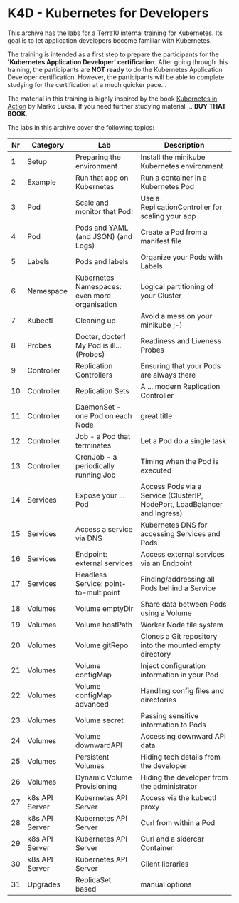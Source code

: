 # K4D - Kubernetes for Developers

This archive has the labs for a Terra10 internal training for Kubernetes. Its goal is to let application developers become familiar with Kubernetes. 

The training is intended as a first step to prepare the participants for the **'Kubernetes Application Developer' certification**. After going through this training, the participants are **NOT ready** to do the Kubernetes Application Developer certification. However, the participants will be able to complete studying for the certification at a much quicker pace...

The material in this training is highly inspired by the book [Kubernetes in Action](https://www.manning.com/books/kubernetes-in-action) by Marko Luksa. If you need further studying material ... **BUY THAT BOOK**.

The labs in this archive cover the following topics:

|Nr | Category  | Lab                          | Description                                   |
|---|-----------|------------------------------|-----------------------------------------------|
|1  | Setup     | Preparing the environment    | Install the minikube Kubernetes environment   |
|2  | Example   | Run that app on Kubernetes   | Run a container in a Kubernetes Pod           |
|3  | Pod       | Scale and monitor that Pod!  | Use a ReplicationController for scaling your app|
|4  | Pod       | Pods and YAML (and JSON) (and Logs) | Create a Pod from a manifest file      |
|5  | Labels    | Pods and labels              | Organize your Pods with Labels                |
|6  | Namespace | Kubernetes Namespaces: even more organisation | Logical partitioning of your Cluster |
|7  | Kubectl   | Cleaning up                  | Avoid a mess on your minikube ;-)             |
|8  | Probes    | Docter, docter! My Pod is ill... (Probes) | Readiness and Liveness Probes    |
|9  | Controller| Replication Controllers      | Ensuring that your Pods are always there      |
|10 | Controller| Replication Sets             | A ... modern Replication Controller           |
|11 | Controller| DaemonSet - one Pod on each Node | great title                               |
|12 | Controller| Job - a Pod that terminates  | Let a Pod do a single task                    |
|13 | Controller| CronJob - a periodically running Job | Timing when the Pod is executed       |
|14 | Services  | Expose your ... Pod          | Access Pods via a Service (ClusterIP, NodePort, LoadBalancer and Ingress) |
|15 | Services  | Access a service via DNS     | Kubernetes DNS for accessing Services and Pods|               
|16 | Services  | Endpoint: external services  | Access external services via an Endpoint      |
|17 | Services  | Headless Service: point-to-multipoint | Finding/addressing all Pods behind a Service |
|18 | Volumes   | Volume emptyDir              | Share data between Pods using a Volume |
|19 | Volumes   | Volume hostPath              | Worker Node file system |
|20 | Volumes   | Volume gitRepo               | Clones a Git repository into the mounted empty directory | 
|21 | Volumes   | Volume configMap             | Inject configuration information in your Pod |
|22 | Volumes   | Volume configMap advanced    | Handling config files and directories |
|23 | Volumes   | Volume secret                | Passing sensitive information to Pods |
|24 | Volumes   | Volume downwardAPI           | Accessing downward API data |
|25 | Volumes   | Persistent Volumes           | Hiding tech details from the developer |
|26 | Volumes   | Dynamic Volume Provisioning  | Hiding the developer from the administrator |
|27 | k8s API Server | Kubernetes API Server   | Access via the kubectl proxy |
|28 | k8s API Server | Kubernetes API Server   | Curl from within a Pod |
|29 | k8s API Server | Kubernetes API Server   | Curl and a sidercar Container |
|30 | k8s API Server | Kubernetes API Server   | Client libraries |
|31 | Upgrades  | ReplicaSet based             | manual options |
